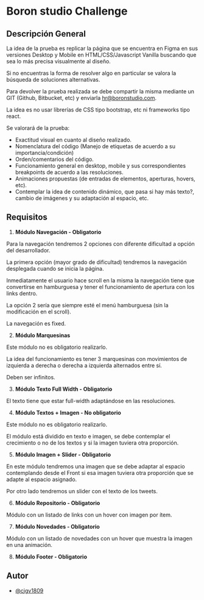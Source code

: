 # Boron studio Challenge

## Descripción General

La idea de la prueba es replicar la página que se encuentra en Figma en sus versiones Desktop y Mobile en HTML/CSS/Javascript Vanilla buscando que sea lo más precisa visualmente al diseño.

Si no encuentras la forma de resolver algo en particular se valora la búsqueda de soluciones alternativas.

Para devolver la prueba realizada se debe compartir la misma mediante un GIT (Github, Bitbucket, etc) y enviarla hr@boronstudio.com.

La idea es no usar librerías de CSS tipo bootstrap, etc ni frameworks tipo react.

Se valorará de la prueba:

- Exactitud visual en cuanto al diseño realizado.
- Nomenclatura del código (Manejo de etiquetas de acuerdo a su importancia/condición)
- Orden/comentarios del código.
- Funcionamiento general en desktop, mobile y sus correspondientes breakpoints de acuerdo a las resoluciones.
- Animaciones propuestas (de entradas de elementos, aperturas, hovers, etc).
- Contemplar la idea de contenido dinámico, que pasa si hay más texto?, cambio de imágenes y su adaptación al espacio, etc.

## Requisitos

1. **Módulo Navegación - Obligatorio**

Para la navegación tendremos 2 opciones con diferente dificultad a opción del desarrollador.

La primera opción (mayor grado de dificultad) tendremos la navegación desplegada cuando se inicia la página.

Inmediatamente el usuario hace scroll en la misma la navegación tiene que convertirse en hamburguesa y tener el funcionamiento de apertura con los links dentro.

La opción 2 sería que siempre esté el menú hamburguesa (sin la modificación en el scroll).

La navegación es fixed.

2. **Módulo Marquesinas**

Este módulo no es obligatorio realizarlo.

La idea del funcionamiento es tener 3 marquesinas con movimientos de izquierda a derecha o derecha a izquierda alternados entre sí.

Deben ser infinitos.

3. **Módulo Texto Full Width - Obligatorio**

El texto tiene que estar full-width adaptándose en las resoluciones.

4. **Módulo Textos + Imagen - No obligatorio**

Este módulo no es obligatorio realizarlo.

El módulo está dividido en texto e imagen, se debe contemplar el crecimiento o no de los textos y si la imagen tuviera otra proporción.

5. **Módulo Imagen + Slider - Obligatorio**

En este módulo tendremos una imagen que se debe adaptar al espacio contemplando desde el Front si esa imagen tuviera otra proporción que se adapte al espacio asignado.

Por otro lado tendremos un slider con el texto de los tweets.

6. **Módulo Repositorio - Obligatorio**

Módulo con un listado de links con un hover con imagen por ítem.

7. **Módulo Novedades - Obligatorio**

Módulo con un listado de novedades con un hover que muestra la imagen en una animación.

8. **Módulo Footer - Obligatorio**

## Autor

- [@cjgv1809](https://www.github.com/cjgv1809)
